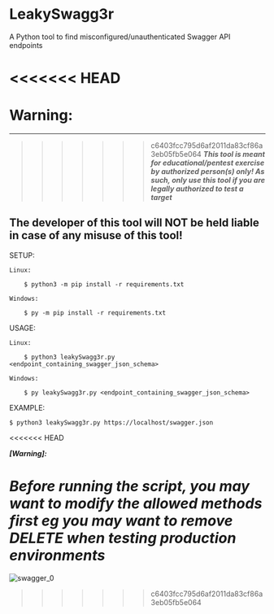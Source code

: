 # LeakySwagg3r
A Python tool to find misconfigured/unauthenticated Swagger API endpoints

<<<<<<< HEAD
=======
# Warning:
-----------------------------------------------------------------------------------------------------
>>>>>>> c6403fcc795d6af2011da83cf86a3eb05fb5e064
***This tool is meant for educational/pentest exercise by authorized person(s) only!
As such, only use this tool if you are legally authorized to test a target***
      
The developer of this tool will NOT be held liable in case of any misuse of this tool!
------------------------------------------------------------------------------------------------------


SETUP:

	Linux: 
 
 		$ python3 -m pip install -r requirements.txt
   
	Windows: 
 
 		$ py -m pip install -r requirements.txt

USAGE:

	Linux: 
 
		$ python3 leakySwagg3r.py <endpoint_containing_swagger_json_schema>
  
	Windows:
 
		$ py leakySwagg3r.py <endpoint_containing_swagger_json_schema>

EXAMPLE: 

	$ python3 leakySwagg3r.py https://localhost/swagger.json

<<<<<<< HEAD

***[Warning]:***

***Before running the script, you may want to modify the allowed methods first eg you may want to remove DELETE when testing production environments***
=======
![swagger_0](https://github.com/3sth3rN00n/LeakySwagg3r/assets/171611980/6413f8d5-3674-4093-a880-045df328054c)

>>>>>>> c6403fcc795d6af2011da83cf86a3eb05fb5e064
